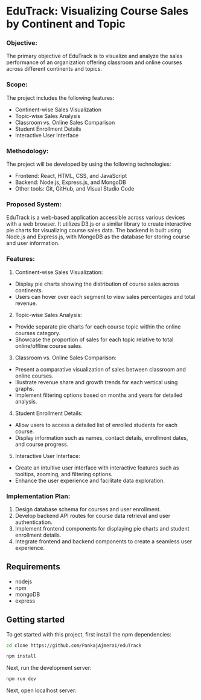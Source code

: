 
# EduTrack: Visualizing Course Sales by Continent and Topic

### Objective:
The primary objective of EduTrack is to visualize and analyze the sales performance of an organization offering classroom and online courses across different continents and topics.
  
### Scope:
The project includes the following features:
* Continent-wise Sales Visualization
* Topic-wise Sales Analysis
* Classroom vs. Online Sales Comparison
* Student Enrollment Details
* Interactive User Interface

### Methodology:
The project will be developed by using the following technologies:
* 	Frontend: React, HTML, CSS, and JavaScript
* 	Backend: Node.js, Express.js, and MongoDB
* 	Other tools: Git, GitHub, and Visual Studio Code

### Proposed System:
EduTrack is a web-based application accessible across various devices with a web browser. It utilizes D3.js or a similar library to create interactive pie charts for visualizing course sales data. The backend is built using Node.js and Express.js, with MongoDB as the database for storing course and user information.

### Features:
1.  Continent-wise Sales Visualization:
* Display pie charts showing the distribution of course sales across continents.
* Users can hover over each segment to view sales percentages and total revenue.
2. Topic-wise Sales Analysis:
* Provide separate pie charts for each course topic within the online courses category.
* Showcase the proportion of sales for each topic relative to total online/offline course sales.
3. Classroom vs. Online Sales Comparison:
* Present a comparative visualization of sales between classroom and online courses.
* Illustrate revenue share and growth trends for each vertical using graphs.
* Implement filtering options based on months and years for detailed analysis.
4. Student Enrollment Details:
* Allow users to access a detailed list of enrolled students for each course.
* Display information such as names, contact details, enrollment dates, and course progress.
5. Interactive User Interface:
* Create an intuitive user interface with interactive features such as tooltips, zooming, and filtering options.
* Enhance the user experience and facilitate data exploration.

### Implementation Plan:
1. Design database schema for courses and user enrollment.
2. Develop backend API routes for course data retrieval and user authentication.
3. Implement frontend components for displaying pie charts and student enrollment details.
4. Integrate frontend and backend components to create a seamless user experience.


## Requirements

- nodejs
- npm
- mongoDB
- express



## Getting started

To get started with this project, first install the npm dependencies:
```bash
cd clone https://github.com/PankajAjmera1/eduTrack
```


```bash
npm install
```

Next, run the development server:

```bash
npm run dev
```
Next, open localhost server:



